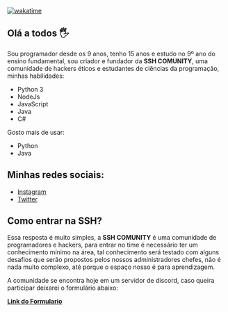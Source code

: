 [![wakatime](https://wakatime.com/badge/user/4a4ba56b-256b-43b3-b6cc-3aac9e655ef4/project/68531930-25ba-41e6-89b0-e1d68e6463dc.svg)](https://wakatime.com/badge/user/4a4ba56b-256b-43b3-b6cc-3aac9e655ef4/project/68531930-25ba-41e6-89b0-e1d68e6463dc)
## Olá a todos 🖐
Sou programador desde os 9 anos, tenho 15 anos
e estudo no 9º ano do ensino fundamental, sou criador e fundador da **SSH COMUNITY**, uma comunidade de hackers éticos e estudantes de ciências da programação, minhas habilidades:

- Python 3
- NodeJs
- JavaScript
- Java
- C#

Gosto mais de usar:

- Python
- Java

<h2>Minhas redes sociais:</h2>

<ul>
  <li><a href='https://instagram.com/tetebytee'>Instagram</a></li>
  <li><a href='https://twitter.com/m4th3ww'>Twitter</a></li>
</ul> 

## Como entrar na **SSH**?

Essa resposta é muito simples, a **SSH COMUNITY** é uma comunidade de programadores e hackers, para entrar no time é necessário ter um conhecimento mínimo na área, tal conhecimento será testado com alguns desafios que serão propostos pelos nossos administradores chefes, não é nada muito complexo, até porque o espaço nosso é para aprendizagem.

A comunidade se encontra hoje em um servidor de discord, caso queira participar deixarei o formulário abaixo:

<a href='https://forms.gle/eFb9Q23fwh1RmbqN9' style='text-align: center;'>**Link do Formulario**</a>
